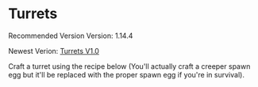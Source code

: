 # Turrets
Recommended Version Version: 1.14.4

Newest Verion: [Turrets V1.0](https://github.com/WaifuBeforeLaifu/Datapacks/raw/master/Turrets/Turrets%20V1.0.zip)

Craft a turret using the recipe below (You'll actually craft a creeper spawn egg but it'll be replaced with the proper spawn egg if you're in survival). 
